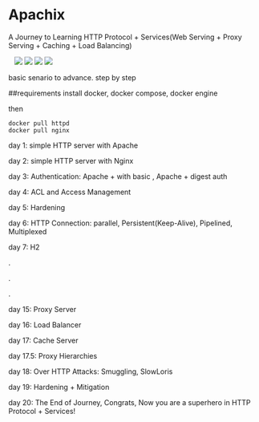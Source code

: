 # Apachix
A Journey to Learning HTTP Protocol + Services(Web Serving + Proxy Serving + Caching + Load Balancing)

&nbsp;&nbsp;
<img src="https://img.shields.io/static/v1?label=&labelColor=white&message=Nginx&color=darkgreen&style=flat&logo=Nginx&logoColor=black">
<img src="https://img.shields.io/badge/apache-%23D42029.svg?style=flat&logo=apache&logoColor=white">
<img src="https://img.shields.io/static/v1?label=&labelColor=white&message=Docker&color=blue&style=plastic&logo=docker&logoColor=black">
<img src="https://img.shields.io/badge/apache-%23D42029.svg?style=flat&logo=apache&logoColor=e77426&color=white&lablecolor=e77426&Color=black">


basic senario to advance. step by step



##requirements
install docker, docker compose, docker engine

then 

```
docker pull httpd
docker pull nginx
```

day 1: simple HTTP server with Apache

day 2: simple HTTP server with Nginx

day 3: Authentication: Apache + with basic , Apache + digest auth

day 4: ACL and Access Management

day 5: Hardening

day 6: HTTP Connection: parallel, Persistent(Keep-Alive), Pipelined, Multiplexed

day 7: H2

.

.

. 

day 15: Proxy Server

day 16: Load Balancer

day 17: Cache Server

day 17.5: Proxy Hierarchies

day 18: Over HTTP Attacks: Smuggling, SlowLoris

day 19: Hardening + Mitigation

day 20: The End of Journey, Congrats, Now you are a superhero in HTTP Protocol + Services!

